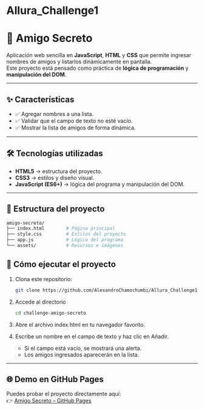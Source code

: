 # Allura_Challenge1
# 🎁 Amigo Secreto

Aplicación web sencilla en **JavaScript**, **HTML** y **CSS** que permite ingresar nombres de amigos y listarlos dinámicamente en pantalla.  
Este proyecto está pensado como práctica de **lógica de programación** y **manipulación del DOM**.

---

## ✨ Características

- ✅ Agregar nombres a una lista.
- ✅ Validar que el campo de texto no esté vacío.
- ✅ Mostrar la lista de amigos de forma dinámica.

---

## 🛠️ Tecnologías utilizadas

- **HTML5** → estructura del proyecto.  
- **CSS3** → estilos y diseño visual.  
- **JavaScript (ES6+)** → lógica del programa y manipulación del DOM.  

---

## 📂 Estructura del proyecto

```bash
amigo-secreto/
├── index.html        # Página principal
├── style.css         # Estilos del proyecto
├── app.js            # Lógica del programa
└── assets/           # Recursos e imágenes
```
## 🚀 Cómo ejecutar el proyecto

1. Clona este repositorio:  
   ```bash
   git clone https://github.com/AlexandroChamochumbi/Allura_Challenge1.git
   ```
2. Accede al directorio
   ```bash
   cd challenge-amigo-secreto
   ```
3. Abre el archivo index.html en tu navegador favorito.

4. Escribe un nombre en el campo de texto y haz clic en Añadir.

     -  Si el campo está vacío, se mostrará una alerta.
     - Los amigos ingresados aparecerán en la lista.
 ---

## 🌐 Demo en GitHub Pages

Puedes probar el proyecto directamente aquí:  
👉 [Amigo Secreto – GitHub Pages](https://alexandrochamochumbi.github.io/Allura_Challenge1/)
